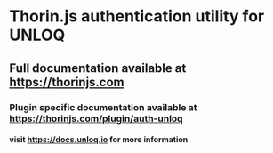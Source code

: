 # Thorin.js authentication utility for UNLOQ
## Full documentation available at https://thorinjs.com

### Plugin specific documentation available at https://thorinjs.com/plugin/auth-unloq

#### visit https://docs.unloq.io for more information